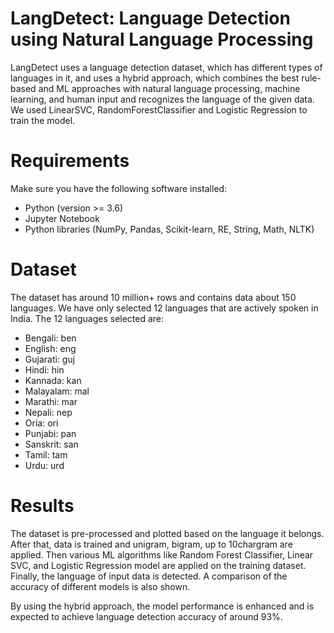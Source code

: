 # LangDetect: Language Detection using Natural Language Processing
LangDetect uses a language detection dataset, which has different types of languages in it, and uses a hybrid approach, which combines the best rule-based and ML approaches with natural language processing, machine learning, and human input and recognizes the language of the given data. We used LinearSVC, RandomForestClassifier and Logistic Regression to train the model.

# Requirements #
Make sure you have the following software installed:
<ul>
  <li>Python (version >= 3.6)</li>
  <li>Jupyter Notebook</li>
  <li>Python libraries (NumPy, Pandas, Scikit-learn, RE, String, Math, NLTK)</li>
</ul>

# Dataset #
The dataset has around 10 million+ rows and contains data about 150 languages. We have only selected 12 languages that are actively spoken in India. The 12 languages selected are:
<ul>
  <li>Bengali: ben</li>
  <li>English: eng</li>
  <li>Gujarati: guj</li>
  <li>Hindi: hin</li>
  <li>Kannada: kan</li>
  <li>Malayalam: mal</li>
  <li>Marathi: mar</li>
  <li>Nepali: nep</li>
  <li>Oria: ori</li>
  <li>Punjabi: pan</li>
  <li>Sanskrit: san</li>
  <li>Tamil: tam</li>
  <li>Urdu: urd</li>
</ul>



# Results #
The dataset is pre-processed and plotted based on the language it belongs. After that, data is trained and unigram, bigram, up to 10chargram are applied. Then various ML algorithms like Random Forest Classifier, Linear SVC, and Logistic Regression model are applied on the training dataset. Finally, the language of input data is detected. A comparison of the accuracy of different models is also shown. 

By using the hybrid approach, the model performance is enhanced and is expected to achieve language detection accuracy of around 93%.
